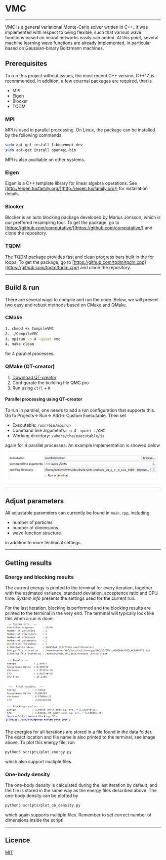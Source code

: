 # VMC
----------------------
VMC is a general variational Monte-Carlo solver written in C++. It was implemented with respect to being flexible, such that various wave functions based on neural networks easily can added. At this point, several machine learning wave functions are already implemented, in particular based on Gaussian-binary Boltzmann machines. 

## Prerequisites
To run this project without issues, the most recent C++ version, C++17, is recommended. In addition, a few external packages are required, that is
- MPI
- Eigen
- Blocker
- TQDM

### MPI
MPI is used in parallel processing. On Linux, the package can be installed by the following commands
```bash
sudo apt-get install libopenmpi-dev
sudo apt-get install openmpi-bin
```
MPI is also availiable on other systems.

### Eigen
Eigen is a C++ template library for linear algebra operations. See 
[http://eigen.tuxfamily.org/](http://eigen.tuxfamily.org/) for installation details.

### Blocker
Blocker is an auto blocking package developed by Marius Jonsson, which is our preffered resampling tool. To get the package, go to [https://github.com/computative/](https://github.com/computative/) and clone the repository. 

### TQDM
The TQDM package provides fast and clean progress bars built in the for loops. To get the package, go to [https://github.com/tqdm/tqdm.cpp](https://github.com/tqdm/tqdm.cpp) and clone the repository. 

-------------------

## Build & run
There are several ways to compile and run the code. Below, we will present two easy and rebust methods based on CMake and QMake. 

### CMake
```bash
1. chmod +x CompileVMC
2. ./CompileVMC
3. mpirun -n 4 -quiet vmc
4. make clean
```
for 4 parallel processes.

### QMake (QT-creator)
1. [Download QT-creator](https://www.qt.io/download-qt-installer?hsCtaTracking=9f6a2170-a938-42df-a8e2-a9f0b1d6cdce%7C6cb0de4f-9bb5-4778-ab02-bfb62735f3e5)
2. Configurate the building file QMC.pro
3. Run using ```ctrl``` + ```R```

#### Parallel processing using QT-creator
To run in parallel, one needs to add a run configuration that supports this. Go to Projects-> Run-> Add-> Custom Executable. Then set
- Executable: ```/usr/bin/mpirun```
- Command line arguments: ```-n 4 -quiet ./QMC```
- Working directory: ```/where/the/executable/is```

again for 4 parallel processes. An example implementation is showed below
![Run settings](screenshots/qt_settings.png)

-------------------

## Adjust parameters
All adjustable parameters can currently be found in ```main.cpp```, including

- number of particles
- number of dimensions
- wave function structure

in addition to more technical settings. 

-------------------

## Getting results
### Energy and blocking results
The current energy is printed to the terminal for every iteration, together with the estimated variance, standard deviation, acceptence ratio and CPU time. _System info_ presents the settings used for the current run.

For the last iteration, blocking is performed and the blocking results are printed to the terminal in the very end. The terminal will typically look like this when a run is done:
![terminal](screenshots/terminal.png)

The energies for all iterations are stored in a file found in the data folder. The exact location and file name is also printed to the terminal, see image above. To plot this energy file, run 
```bash
python3 scripts/plot_energy.py
```
which also support multiple files. 

### One-body density
The one-body density is calculated during the last iteration by default, and the file is stored in the same way as the energy files described above. The one-body density can be plotted by 
```bash
python3 scripts/plot_ob_density.py
```
which again supports multiple files. Remember to set correct number of dimensions inside the script!

-------------------

## Licence
[MIT](https://choosealicense.com/licenses/mit/)
